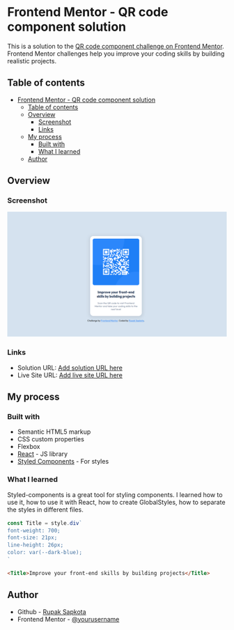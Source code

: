 # Frontend Mentor - QR code component solution

This is a solution to the [QR code component challenge on Frontend Mentor](https://www.frontendmentor.io/challenges/qr-code-component-iux_sIO_H). Frontend Mentor challenges help you improve your coding skills by building realistic projects.

## Table of contents

- [Frontend Mentor - QR code component solution](#frontend-mentor---qr-code-component-solution)
  - [Table of contents](#table-of-contents)
  - [Overview](#overview)
    - [Screenshot](#screenshot)
    - [Links](#links)
  - [My process](#my-process)
    - [Built with](#built-with)
    - [What I learned](#what-i-learned)
  - [Author](#author)


## Overview

### Screenshot

![](./public/preview.png)

### Links

- Solution URL: [Add solution URL here](https://your-solution-url.com)
- Live Site URL: [Add live site URL here](https://your-live-site-url.com)

## My process

### Built with

- Semantic HTML5 markup
- CSS custom properties
- Flexbox
- [React](https://reactjs.org/) - JS library
- [Styled Components](https://styled-components.com/) - For styles


### What I learned

Styled-components is a great tool for styling components. I learned how to use it, how to use it with React, how to create GlobalStyles, how to separate the styles in different files.

```js
const Title = style.div`
font-weight: 700;
font-size: 21px;
line-height: 26px;
color: var(--dark-blue);
`
```
```html
<Title>Improve your front-end skills by building projects</Title>
```




## Author

- Github - [Rupak Sapkota](https://www.gitub.com/RupakSapkota123)
- Frontend Mentor - [@yourusername](https://www.frontendmentor.io/profile/RupakSapkota123)


